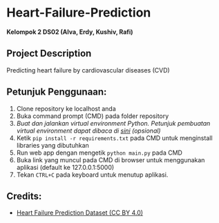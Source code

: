 # Heart-Failure-Prediction
**Kelompok 2 DS02 (Alva, Erdy, Kushiv, Rafi)**

[comment]: <> (poster disini)
[comment]: <> (video disini)

## Project Description
Predicting heart failure by cardiovascular diseases (CVD)

## Petunjuk Penggunaan:
1. Clone repository ke localhost anda
2. Buka command prompt (CMD) pada folder repository
3. *Buat dan jalankan virtual environment Python. Petunjuk pembuatan virtual environment dapat dibaca di [sini](https://www.geeksforgeeks.org/python-virtual-environment/) (opsional)*
4. Ketik `pip install -r requirements.txt` pada CMD untuk menginstall libraries yang dibutuhkan
5. Run web app dengan mengetik `python main.py` pada CMD
6. Buka link yang muncul pada CMD di browser untuk menggunakan aplikasi (default ke 127.0.0.1:5000)
7. Tekan `CTRL+C` pada keyboard untuk menutup aplikasi.

## Credits:
* [Heart Failure Prediction Dataset (CC BY 4.0)](https://www.kaggle.com/andrewmvd/heart-failure-clinical-data)
